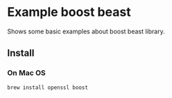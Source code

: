 # Example boost beast

Shows some basic examples about boost beast library.

## Install

### On Mac OS

    brew install openssl boost